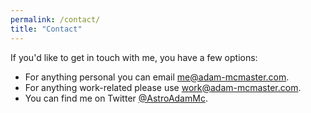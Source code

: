 ```yaml
---
permalink: /contact/
title: "Contact"
---
```


If you'd like to get in touch with me, you have a few options:

* For anything personal you can email [me@adam-mcmaster.com](mailto:me@adam-mcmaster.com).
* For anything work-related please use [work@adam-mcmaster.com](mailto:work@adam-mcmaster.com).
* You can find me on Twitter [@AstroAdamMc](https://twitter.com/AstroAdamMc).